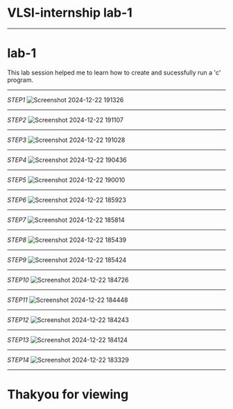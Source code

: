 # VLSI-internship lab-1
***
# lab-1 
  This lab session helped me to learn how to create and sucessfully run a 'c' program.
***
*STEP1*
![Screenshot 2024-12-22 191326](https://github.com/user-attachments/assets/38cbc3f7-deff-4e0d-89ce-c2ec90feae86)
***
*STEP2*
![Screenshot 2024-12-22 191107](https://github.com/user-attachments/assets/57852194-ef24-4715-b70c-ff37179548ea)
***
*STEP3*
![Screenshot 2024-12-22 191028](https://github.com/user-attachments/assets/a7c159c8-1ddd-409f-aab4-29cf351adf88)
***
*STEP4*
![Screenshot 2024-12-22 190436](https://github.com/user-attachments/assets/f806bda7-725a-4446-8f29-dfcc7d5d589f)
***
*STEP5*
![Screenshot 2024-12-22 190010](https://github.com/user-attachments/assets/c41799ae-1164-4645-bf33-fe3eaf893af9)
***
*STEP6*
![Screenshot 2024-12-22 185923](https://github.com/user-attachments/assets/57cd57dd-543b-4e97-b078-68df00b8ac4f)
***
*STEP7*
![Screenshot 2024-12-22 185814](https://github.com/user-attachments/assets/35dbcacc-5e55-4d83-b974-ea7d078fa3a1)
***
*STEP8*
![Screenshot 2024-12-22 185439](https://github.com/user-attachments/assets/5b932471-efbe-4cb7-bbbe-788f7351ecbb)
***
*STEP9*
![Screenshot 2024-12-22 185424](https://github.com/user-attachments/assets/35551bad-0b8d-4121-b065-dab9096cdb15)
***
*STEP10*
![Screenshot 2024-12-22 184726](https://github.com/user-attachments/assets/903e6fa9-f7c3-45c0-a877-84f39d49e146)
***
*STEP11*
![Screenshot 2024-12-22 184448](https://github.com/user-attachments/assets/6cb6828a-6e9c-464f-9b20-2070aea42826)
***
*STEP12*
![Screenshot 2024-12-22 184243](https://github.com/user-attachments/assets/a0b5003c-47af-4737-8def-b7d593067079)
***
*STEP13*
![Screenshot 2024-12-22 184124](https://github.com/user-attachments/assets/220cd31e-4903-4e33-9481-addc24dd11e4)
***
*STEP14*
![Screenshot 2024-12-22 183329](https://github.com/user-attachments/assets/038b2d6c-f530-4d56-b9a0-eb8b0320b607)
***
# Thakyou for viewing
